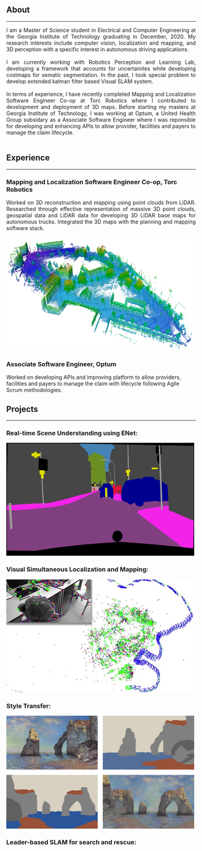 ## About
---
<div style="text-align: justify"> 

I am a Master of Science student in Electrical and Computer Engineering at the Georgia Institute of Technology graduating in December, 2020. My research interests include computer vision, localization and mapping, and 3D perception with a specific interest in autonomous driving applications. <br><br>
I am currently working with Robotics Perception and Learning Lab, developing a framework that accounts for uncertainites while developing costmaps for sematic segmentation. In the past, I took special problem to develop extended kalman filter based Visual SLAM system.<br><br>
In terms of experience, I have recently completed Mapping and Localization Software Engineer Co-op at Torc Robotics  where I contributed to development and deployment of 3D maps. Before starting my masters at Georgia Institute of Technology, I was working at Optum, a United Health Group subsidary as a Associate Software Engineer where I was reponsible for developing and enhancing APIs to allow provider, facilities and payers to manage the claim lifecycle. <br><br> </div>
<!-- For more information, see my [CV](/pdf/Resume_Anjali_Dhabaria.pdf) -->

## Experience
---

### Mapping and Localization Software Engineer Co-op, Torc Robotics
<div style="text-align: justify"> 
Worked on 3D reconstruction and mapping using point clouds from LiDAR. Researched through effective representation of massive 3D point clouds, geospatial data and LiDAR data for developing 3D LiDAR base maps for autonomous trucks. Integrated the 3D maps with the planning and mapping software stack.<br><br> </div>
<a href="#" class="image featured"><img src="/images/octree.png" alt="" style="width:500px;height:300px;"/></a>
<!-- <a href="#" class="image featured"><img src="/images/torc.png" alt="" style="width:500px;height:300px;"/></a> -->

### Associate Software Engineer, Optum
Worked on developing APIs and improving platform to allow providers, facilities and payers to manage the claim with lifecycle following Agile Scrum methodologies.
<!-- <a href="#" class="image featured"><img src="/images/optum.png" alt="" style="width:500px;height:300px;"/></a> -->

## Projects
---
<!-- ### Data Augmentation using Reinforcement Learning: -->


### Real-time Scene Understanding using ENet:

<a href="#" class="image featured"><img src="/images/semantic.png" alt="" style="width:500px;height:300px;"/></a>

### Visual Simultaneous Localization and Mapping:

<a href="#" class="image featured"><img src="/images/vslam.png" alt="" style="width:500px;height:300px;"/></a>

### Style Transfer:

<a href="#" class="image featured"><img src="/images/style.png" alt="" style="width:500px;height:300px;"/></a>

### Leader-based SLAM for search and rescue: